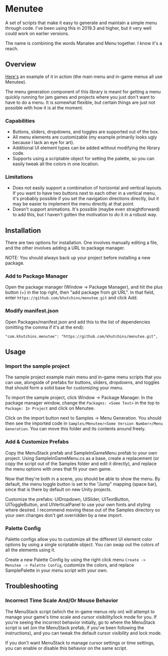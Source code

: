 # Menutee

A set of scripts that make it easy to generate and maintain a simple menu through code. I've been using this in 2019.3 and higher, but it very well could work on earlier versions. 

The name is combining the words Manatee and Menu together. I know it's a reach.


## Overview

[Here's](https://khutchins.itch.io/the-abyss-of-dastroreth) an example of it in action (the main menu and in-game menus all use Menutee).

The menu generation component of this library is meant for getting a menu quickly running for jam games and projects where you just don't want to have to do a menu. It is somewhat flexible, but certain things are just not possible with how it is at the moment.

### Capabilities

* Buttons, sliders, dropdowns, and toggles are supported out of the box.
* All menu elements are customizable (my example primarily looks ugly because I lack an eye for art).
* Additional UI element types can be added without modifying the library code.
* Supports using a scriptable object for setting the palette, so you can easily tweak all the colors in one location.

### Limitations

* Does not easily support a combination of horizontal and vertical layouts. If you want to have two buttons next to each other in a vertical menu, it's probably possible if you set the navigation directions directly, but it may be easier to implement the menu directly at that point.
* Doesn't support animations. It's possible (maybe even straightforward) to add this, but I haven't gotten the motivation to do it in a robust way.

## Installation

There are two options for installation. One involves manually editing a file, and the other involves adding a URL to package manager.

NOTE: You should always back up your project before installing a new package.

### Add to Package Manager

Open the package manager (Window -> Package Manager), and hit the plus button (+) in the top right, then "add package from git URL". In that field, enter `https://github.com/khutchins/menutee.git` and click Add.

### Modify manifest.json

Open Packages/manifest.json and add this to the list of dependencies (omitting the comma if it's at the end):

```
"com.khutchins.menutee": "https://github.com/khutchins/menutee.git",
```

## Usage

### Import the sample project

The sample project example main menu and in-game menu scripts that you can use, alongside of prefabs for buttons, sliders, dropdowns, and toggles that should form a solid base for customizing your menu.

To import the sample project, click Window -> Package Manager. In the package manager window, change the `Packages: <Some Text>` in the top to `Package: In Project` and click on Menutee.

Click on the import button next  to Samples -> Menu Generation. You should then see the imported code in `Samples/Menutee/<Some Version Number>/Menu Generation`. You can move this folder and its contents around freely.

### Add & Customize Prefabs

Copy the MenuStack prefab and SampleInGameMenu prefab to your own project. Using SampleInGameMenu.cs as a base, create a replacement (or copy the script out of the Samples folder and edit it directly), and replace the menu options with ones that fit your own game.

Now that they're both in a scene, you should be able to show the menu. By default, the menu toggle button is set to the "Jump" mapping (space bar), since that is there by default on new Unity projects.

Customize the prefabs: UIDropdown, UISlider, UITextButton, UIToggleButton, and UIVerticalPanel to use your own fonts and styling where desired. I recommend moving these out of the Samples directory so your own changes don't get overridden by a new import.

### Palette Config

Palette configs allow you to customize all the different UI element color options by using a single scriptable object. You can swap out the colors of all the elements using it.

Create a new Palette Config by using the right click menu `Create -> Menutee -> Palette Config`, customize the colors, and replace SamplePalette in your menu script with your own.

## Troubleshooting

### Incorrect Time Scale And/Or Mouse Behavior

The MenuStack script (which the in-game menus rely on) will attempt to manage your game's time scale and cursor visibility/lock mode for you. If you're seeing the incorrect behavior initially, go to where the MenuStack script is set (on the MenuStack prefab, if you've been following the instructions), and you can tweak the default cursor visibility and lock mode.

If you don't want MenuStack to manage cursor settings or time settings, you can enable or disable this behavior on the same script.
